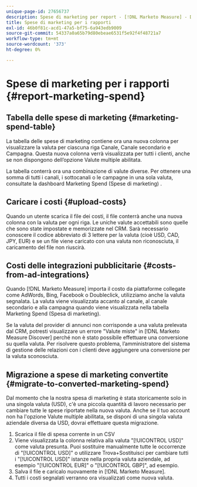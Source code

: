 ```yaml
---
unique-page-id: 27656737
description: Spese di marketing per report - [!DNL Marketo Measure] - Documentazione del prodotto
title: Spese di marketing per i rapporti
exl-id: 46b0f81c-acd1-47a5-bf75-6a943edb9009
source-git-commit: 54337a0a65b79d80ebeae6531f5e92f4f48721a7
workflow-type: tm+mt
source-wordcount: '373'
ht-degree: 0%

---
```


# Spese di marketing per i rapporti {#report-marketing-spend}

## Tabella delle spese di marketing {#marketing-spend-table}

La tabella delle spese di marketing contiene ora una nuova colonna per visualizzare la valuta per ciascuna riga Canale, Canale secondario e Campagna. Questa nuova colonna verrà visualizzata per tutti i clienti, anche se non dispongono dell’opzione Valute multiple abilitata.

La tabella conterrà ora una combinazione di valute diverse. Per ottenere una somma di tutti i canali, i sottocanali o le campagne in una sola valuta, consultate la dashboard Marketing Spend (Spese di marketing) .

## Caricare i costi {#upload-costs}

Quando un utente scarica il file dei costi, il file conterrà anche una nuova colonna con la valuta per ogni riga. Le uniche valute accettabili sono quelle che sono state impostate e memorizzate nel CRM. Sarà necessario conoscere il codice abbreviato di 3 lettere per la valuta (cioè USD, CAD, JPY, EUR) e se un file viene caricato con una valuta non riconosciuta, il caricamento del file non riuscirà.

## Costi delle integrazioni pubblicitarie {#costs-from-ad-integrations}

Quando [!DNL Marketo Measure] importa il costo da piattaforme collegate come AdWords, Bing, Facebook o Doubleclick, utilizziamo anche la valuta segnalata. La valuta viene visualizzata accanto al canale, al canale secondario e alla campagna quando viene visualizzata nella tabella Marketing Spend (Spesa di marketing).

Se la valuta del provider di annunci non corrisponde a una valuta prelevata dal CRM, potresti visualizzare un errore &quot;Valute miste&quot; in [!DNL Marketo Measure Discover] perché non è stato possibile effettuare una conversione su quella valuta. Per risolvere questo problema, l’amministratore del sistema di gestione delle relazioni con i clienti deve aggiungere una conversione per la valuta sconosciuta.

## Migrazione a spese di marketing convertite {#migrate-to-converted-marketing-spend}

Dal momento che la nostra spesa di marketing è stata storicamente solo in una singola valuta (USD), c&#39;è una piccola quantità di lavoro necessario per cambiare tutte le spese riportate nella nuova valuta. Anche se il tuo account non ha l&#39;opzione Valute multiple abilitata, se disponi di una singola valuta aziendale diversa da USD, dovrai effettuare questa migrazione.

1. Scarica il file di spesa corrente in un CSV
1. Viene visualizzata la colonna relativa alla valuta &quot;[!UICONTROL USD]&quot; come valuta presunta. Puoi sostituire manualmente tutte le occorrenze di &quot;[!UICONTROL USD]&quot; o utilizzare Trova+Sostituisci per cambiare tutti i &quot;[!UICONTROL USD]&quot; istanze nella propria valuta aziendale, ad esempio &quot;[!UICONTROL EUR]&quot; o &quot;[!UICONTROL GBP]&quot;, ad esempio.
1. Salva il file e caricalo nuovamente in [!DNL Marketo Measure].
1. Tutti i costi segnalati verranno ora visualizzati come nuova valuta.
